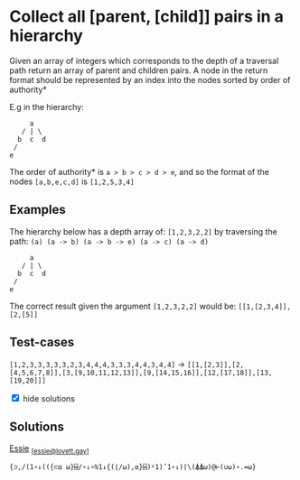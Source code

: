 # Collect all \[parent, \[child\]\] pairs in a hierarchy

Given an array of integers which corresponds to the depth of a traversal path return an array of parent and children pairs. A node in the return format should be represented by an index into the nodes sorted by order of authority\*

E.g in the hierarchy:

```
     a
   / | \
  b  c  d
 /
e

```

The order of authority\* is `a > b > c > d > e`, and so the format of the nodes `[a,b,e,c,d]` is `[1,2,5,3,4]`

## Examples

The hierarchy below has a depth array of: `[1,2,3,2,2]` by traversing the path: `(a) (a -> b) (a -> b -> e) (a -> c) (a -> d)`

```
     a
   / | \
  b  c  d
 /
e

```

The correct result given the argument `[1,2,3,2,2]` would be: `[[1,[2,3,4]],[2,[5]]`

## Test-cases

`[1,2,3,3,3,3,3,2,3,4,4,4,3,3,3,4,4,3,4,4]` -> `[[1,[2,3]],[2,[4,5,6,7,8]],[3,[9,10,11,12,13]],[9,[14,15,16]],[12,[17,18]],[13,[19,20]]]`

<input type="checkbox" checked="" />
<label for="solutions">hide solutions</label>
<div id="solutions">

## Solutions

[Essie](/home/e) <sub>[essie@lovett.gay]</sub>

```
{⊃,/(1∘↓(({⊂⍺ ⍵}⌸/∘↓∘⍉1↓{(⌊/⍵),⍺}⌸)⍤1)¯1∘↓)⌈\(⍋⍋⍵)@⊢(∪⍵)∘.=⍵}
```

</div>
